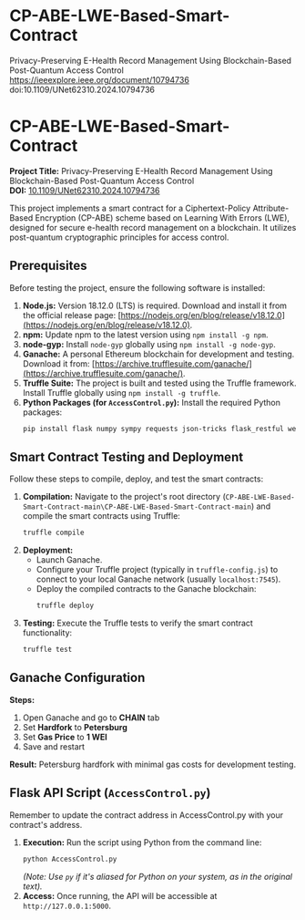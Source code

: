 # CP-ABE-LWE-Based-Smart-Contract
Privacy-Preserving E-Health Record Management Using Blockchain-Based Post-Quantum Access Control https://ieeexplore.ieee.org/document/10794736 doi:10.1109/UNet62310.2024.10794736 

# CP-ABE-LWE-Based-Smart-Contract

**Project Title:** Privacy-Preserving E-Health Record Management Using Blockchain-Based Post-Quantum Access Control  
**DOI:** [10.1109/UNet62310.2024.10794736](https://ieeexplore.ieee.org/document/10794736)

This project implements a smart contract for a Ciphertext-Policy Attribute-Based Encryption (CP-ABE) scheme based on Learning With Errors (LWE), designed for secure e-health record management on a blockchain. It utilizes post-quantum cryptographic principles for access control.

## Prerequisites

Before testing the project, ensure the following software is installed:

1.  **Node.js:** Version 18.12.0 (LTS) is required. Download and install it from the official release page: [https://nodejs.org/en/blog/release/v18.12.0](https://nodejs.org/en/blog/release/v18.12.0).
2.  **npm:** Update npm to the latest version using `npm install -g npm`.
3.  **node-gyp:** Install `node-gyp` globally using `npm install -g node-gyp`.
4.  **Ganache:** A personal Ethereum blockchain for development and testing. Download it from: [https://archive.trufflesuite.com/ganache/](https://archive.trufflesuite.com/ganache/).
5.  **Truffle Suite:** The project is built and tested using the Truffle framework. Install Truffle globally using `npm install -g truffle`.
6.  **Python Packages (for `AccessControl.py`):** Install the required Python packages:
    ```bash
    pip install flask numpy sympy requests json-tricks flask_restful web3
    ```

## Smart Contract Testing and Deployment

Follow these steps to compile, deploy, and test the smart contracts:

1.  **Compilation:** Navigate to the project's root directory (`CP-ABE-LWE-Based-Smart-Contract-main\CP-ABE-LWE-Based-Smart-Contract-main`) and compile the smart contracts using Truffle:
    ```bash
    truffle compile
    ```
2.  **Deployment:**
    *   Launch Ganache.
    *   Configure your Truffle project (typically in `truffle-config.js`) to connect to your local Ganache network (usually `localhost:7545`).
    *   Deploy the compiled contracts to the Ganache blockchain:
        ```bash
        truffle deploy
        ```
3.  **Testing:** Execute the Truffle tests to verify the smart contract functionality:
    ```bash
    truffle test
    ```
## Ganache Configuration

**Steps:**
1. Open Ganache and go to **CHAIN** tab
2. Set **Hardfork** to **Petersburg**
3. Set **Gas Price** to **1 WEI**
4. Save and restart

**Result:** Petersburg hardfork with minimal gas costs for development testing.

## Flask API Script (`AccessControl.py`)

Remember to update the contract address in AccessControl.py with your contract's address.

1.  **Execution:** Run the script using Python from the command line:
    ```bash
    python AccessControl.py
    ```
    *(Note: Use `py` if it's aliased for Python on your system, as in the original text).*
2.  **Access:** Once running, the API will be accessible at `http://127.0.0.1:5000`.
```

